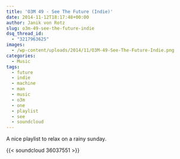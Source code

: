 ```yaml
---
title: 'O3M 49 - See The Future (Indie)'
date: 2014-11-12T18:17:48+00:00
author: Janik von Rotz
slug: o3m-49-see-the-future-indie
dsq_thread_id:
  - "3217963625"
images:
  - /wp-content/uploads/2014/11/O3M-49-See-The-Future-Indie.png
categories:
  - Music
tags:
  - future
  - indie
  - machine
  - man
  - music
  - o3m
  - one
  - playlist
  - see
  - soundcloud
---
```

A nice playlist to relax on a rainy sunday.

{{< soundcloud 36037551 >}}